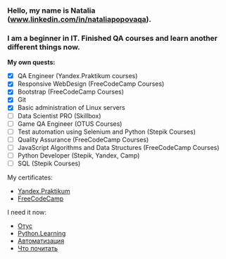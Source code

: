 ### Hello, my name is Natalia (www.linkedin.com/in/nataliapopovaqa).
### I am a beginner in IT. Finished QA courses and learn another different things now.
**My own quests:**
* [x] QA Engineer (Yandex.Praktikum courses)
* [x] Responsive WebDesign (FreeCodeCamp Courses)
* [x] Bootstrap (FreeCodeCamp Courses)
* [x] Git
* [x] Basic administration of Linux servers
* [ ] Data Scientist PRO (Skillbox)
* [ ] Game QA Engineer (OTUS Courses)
* [ ] Test automation using Selenium and Python (Stepik Courses)
* [ ] Quality Assurance (FreeCodeCamp Courses)
* [ ] JavaScript Algorithms and Data Structures (FreeCodeCamp Courses)
* [ ] Python Developer (Stepik, Yandex, Camp)
* [ ] SQL (Stepik Courses)

My certificates:
* [Yandex.Praktikum](https://disk.yandex.ru/i/krcLKRzrAlTMyw)
* [FreeCodeCamp](https://www.freecodecamp.org/certification/nat_popstar/responsive-web-design)

I need it now: 
* [Отус](https://github.com/NatPopstar/Otus)
* [Python.Learning](https://github.com/NatPopstar/Python.Learning)
* [Автоматизация](https://github.com/NatPopstar/Testing-Automation)
* [Что почитать](https://github.com/NatPopstar/Books_to_read/blob/main/README.md)


